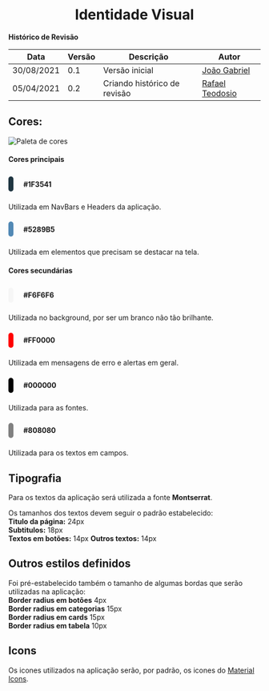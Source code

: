 <h1 style="text-align: center">Identidade Visual</h1>

**Histórico de Revisão**

|Data|Versão|Descrição|Autor|
| - | - | - | - |
|30/08/2021|0.1|Versão inicial|[João Gabriel](https://github.com/bielrossi15)|
|05/04/2021|0.2|Criando histórico de revisão|[Rafael Teodosio](https://github.com/rafaelteodosio)|


## Cores:

![Paleta de cores](./imagens/color_pallete.jpeg)

#### Cores principais

<div style= "display: flex; width: 100%; flex-direction: row; align-items: center; margin-bottom:10px;">

<div style="background-color: #1F3541; height:30px; width:10px; border-radius: 25px; margin-right: 20px;" ></div>   

<b>#1F3541</b>

</div>

Utilizada em NavBars e Headers da aplicação.

<div style= "display: flex; width: 100%; flex-direction: row; align-items: center; margin-bottom:10px;">

<div style="background-color: #5289B5; height:30px; width:10px; border-radius: 25px; margin-right: 20px;" ></div>   

<b>#5289B5</b>

</div>

Utilizada em elementos que precisam se destacar na tela.


#### Cores secundárias


<div style= "display: flex; width: 100%; flex-direction: row; align-items: center; margin-bottom:10px;">
<div style="background-color: #F6F6F6; height:30px; width:10px; border-radius: 25px; margin-right: 20px;" ></div>

<b>#F6F6F6</b>

</div>

Utilizada no background, por ser um branco não tão brilhante.


<div style= "display: flex; width: 100%; flex-direction: row; align-items: center; margin-bottom:10px;">


<div style="background-color: #FF0000; height:30px; width:10px; border-radius: 25px; margin-right: 20px;" ></div>   

<b>#FF0000</b>

</div>

Utilizada em mensagens de erro e alertas em geral.

<div style= "display: flex; width: 100%; flex-direction: row; align-items: center; margin-bottom:10px;">

  
<div style="background-color: #000000; height:30px; width:10px; border-radius: 50px; margin-right: 20px;" ></div>   

<b>#000000</b>

</div>

Utilizada para as fontes.


<div style= "display: flex; width: 100%; flex-direction: row; align-items: center; margin-bottom:10px;">

  
<div style="background-color: #808080; height:30px; width:10px; border-radius: 50px; margin-right: 20px;" ></div>   

<b>#808080</b>

</div>

Utilizada para os textos em campos.


## Tipografia

Para os textos da aplicação será utilizada a fonte **Montserrat**. 

Os tamanhos dos textos devem seguir o padrão estabelecido:  
**Titulo da página:** 24px  
**Subtitulos:** 18px  
**Textos em botões:** 14px 
**Outros textos:** 14px  

## Outros estilos definidos

Foi pré-estabelecido também o tamanho de algumas bordas que serão utilizadas na aplicação:  
**Border radius em botões** 4px  
**Border radius em categorias** 15px  
**Border radius em cards** 15px  
**Border radius em tabela** 10px  


## Icons

Os icones utilizados na aplicação serão, por padrão, os icones do [Material Icons](https://material.io/resources/icons/?style=baseline).


